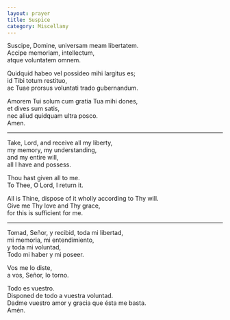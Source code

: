 ```yaml
---
layout: prayer
title: Suspice
category: Miscellany
---
```

Suscipe, Domine, universam meam libertatem.  
Accipe memoriam, intellectum,  
atque voluntatem omnem.  

Quidquid habeo vel possideo mihi largitus es;  
id Tibi totum restituo,  
ac Tuae prorsus voluntati trado gubernandum.  

Amorem Tui solum cum gratia Tua mihi dones,  
et dives sum satis,  
nec aliud quidquam ultra posco.  
Amen.  

* * *

Take, Lord, and receive all my liberty,  
my memory, my understanding,  
and my entire will,  
all I have and possess.  

Thou hast given all to me.  
To Thee, O Lord, I return it.  

All is Thine, dispose of it wholly according to Thy will.  
Give me Thy love and Thy grace,  
for this is sufficient for me.  

* * *

Tomad, Señor, y recibid, toda mi libertad,  
mi memoria, mi entendimiento,  
y toda mi voluntad,  
Todo mi haber y mi poseer.  

Vos me lo diste,  
a vos, Señor, lo torno.  

Todo es vuestro.  
Disponed de todo a vuestra voluntad.  
Dadme vuestro amor y gracia que ésta me basta.  
Amén.  